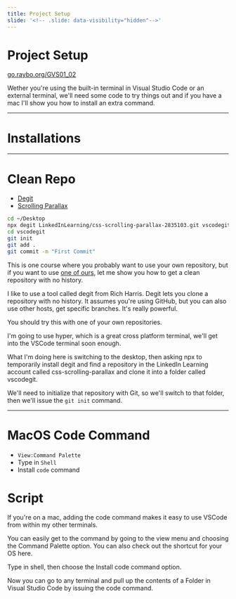 ```yaml
---
title: Project Setup
slide: '<!-- .slide: data-visibility="hidden"-->'
---
```


<!-- .slide: data-state="layout-title" class="bg-dark"-->

# Project Setup

<div class="slide-link"><a href="https://go.raybo.org/GVS01_03"><i class="fab fa-slideshare"></i> go.raybo.org/GVS01_02</a></div>

> >

Wether you're using the built-in terminal in Visual Studio Code or an external terminal, we'll need some code to try things out and if you have a mac I'll show you how to install an extra command.

---

# Installations
---
# Clean Repo
- [Degit](https://github.com/Rich-Harris/degit)
- [Scrolling Parallax](https://github.com/LinkedInLearning/css-scrolling-parallax-2835103)

```sh
cd ~/Desktop
npx degit LinkedInLearning/css-scrolling-parallax-2835103.git vscodegit
cd vscodegit                                    
git init
git add .
git commit -m "First Commit"
```
> >

This is one course where you probably want to use your own repository, but if you want to use [one of ours](https://github.com/LinkedInLearning/css-scrolling-parallax-2835103), let me show you how to get a clean repository with no history.

I like to use a tool called degit from Rich Harris. Degit lets you clone a repository with no history. It assumes you're using GitHub, but you can also use other hosts, get specific branches. It's really powerful.

You should try this with one of your own repositories.

I'm going to use hyper, which is a great cross platform terminal, we'll get into the VSCode terminal soon enough.

What I'm doing here is switching to the desktop, then asking npx to temporarily install degit and find a repository in the LinkedIn Learning account called css-scrolling-parallax and clone it into a folder called vscodegit.

We'll need to initialize that repository with Git, so we'll switch to that folder, then we'll issue the `git init` command.

---

# MacOS Code Command

- `View:Command Palette`
- Type in `Shell`
- Install `code` command

> >


# Script
If you're on a mac, adding the code command makes it easy to use VSCode from within my other terminals.

You can easily get to the command by going to the view menu and choosing the Command Palette option. You can also check out the shortcut for your OS here.

Type in shell, then choose the Install code command option.

Now you can go to any terminal and pull up the contents of a Folder in Visual Studio Code by issuing the code command.

